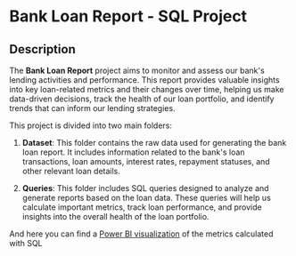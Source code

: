 # Bank Loan Report - SQL Project

## Description

The **Bank Loan Report** project aims to monitor and assess our bank's lending activities and performance. This report provides valuable insights into key loan-related metrics and their changes over time, helping us make data-driven decisions, track the health of our loan portfolio, and identify trends that can inform our lending strategies.

This project is divided into two main folders:

1. **Dataset**: This folder contains the raw data used for generating the bank loan report. It includes information related to the bank's loan transactions, loan amounts, interest rates, repayment statuses, and other relevant loan details.

2. **Queries**: This folder includes SQL queries designed to analyze and generate reports based on the loan data. These queries will help us calculate important metrics, track loan performance, and provide insights into the overall health of the loan portfolio.

And here you can find a [Power BI visualization](https://app.powerbi.com/view?r=eyJrIjoiNzI2MTU5MWEtYzgwMC00MzJjLTlmMTUtMDFmMTk4NWZmZjBiIiwidCI6ImY1N2E1OTQ5LTM3MzgtNDFlZi1hODZlLTAwNDkwYzA4Y2NiNSIsImMiOjR9) of the metrics calculated with SQL
